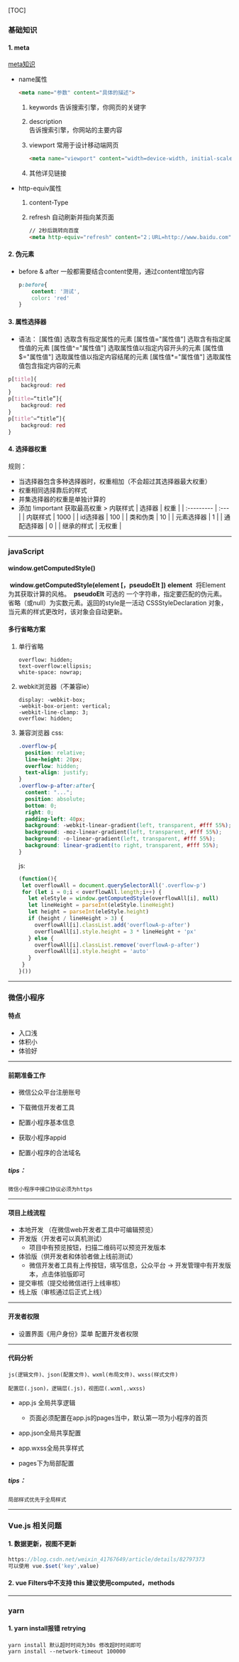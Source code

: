 [TOC]

### 基础知识

#### 1. meta

[meta知识](https://segmentfault.com/a/1190000004279791)

- name属性
  
	```html
  <meta name="参数" content="具体的描述">
  ```
  
  1. keywords
     告诉搜索引擎，你网页的关键字
  2. description  
     告诉搜索引擎，你网站的主要内容
  3. viewport
      常用于设计移动端网页
     
     ```html
     <meta name="viewport" content="width=device-width, initial-scale=1">
     ```
  4. 其他详见链接
- http-equiv属性
	1. content-Type
	
	2. refresh
		自动刷新并指向某页面
		```html
		// 2秒后跳转向百度
		<meta http-equiv="refresh" content="2；URL=http://www.baidu.com"> 
		```
#### 2. 伪元素
- before & after
	一般都需要结合content使用，通过content增加内容
	```css
	p:before{
		content: '测试',
		color: 'red'
	}
	```
#### 3. 属性选择器
- 语法：
	[属性值] 选取含有指定属性的元素
	[属性值="属性值"] 选取含有指定属性值的元素
	[属性值^="属性值"] 选取属性值以指定内容开头的元素
	[属性值$="属性值"] 选取属性值以指定内容结尾的元素
	[属性值*="属性值"] 选取属性值包含指定内容的元素
```css
p[title]{
	backgroud: red
}
p[title=“title”]{
	backgroud: red
}
p[title^=“title”]{
	backgroud: red
}
```
#### 4. 选择器权重
规则：
- 当选择器包含多种选择器时，权重相加（不会超过其选择器最大权重）
- 权重相同选择靠后的样式
- 并集选择器的权重是单独计算的
- 添加 !important 获取最高权重 > 内联样式 
| 选择器     | 权重 |
| :--------- | :--- |
| 内联样式   | 1000 |
| id选择器   | 100  |
| 类和伪类   | 10   |
| 元素选择器 | 1    |
| 通配选择器 | 0    |
| 继承的样式 | 无权重 |

---
### javaScript
#### window.getComputedStyle()

​	<b>window.getComputedStyle(element [，pseudoElt ])</b>
​	<b>element</b>
​		将Element为其获取计算的风格。
​	<b>pseudoElt</b>  可选的
​		一个字符串，指定要匹配的伪元素。省略（或null）为实数元素。返回的style是一活动 CSSStyleDeclaration	对象，当元素的样式更改时，该对象会自动更新。

#### 多行省略方案
1. 单行省略
	```
   overflow: hidden;
   text-overflow:ellipsis;
   white-space: nowrap;
   ````
2. webkit浏览器（不兼容ie）
    ```
    display: -webkit-box;
    -webkit-box-orient: vertical;
    -webkit-line-clamp: 3;
    overflow: hidden;
    ```
3. 兼容浏览器
   css:
    ```css
    .overflow-p{
      position: relative; 
      line-height: 20px;
      overflow: hidden;
      text-align: justify;
    }
    .overflow-p-after:after{
      content: "...";
      position: absolute;
      bottom: 0;
      right: 0;
      padding-left: 40px;
      background: -webkit-linear-gradient(left, transparent, #fff 55%);
      background: -moz-linear-gradient(left, transparent, #fff 55%);
      background: -o-linear-gradient(left, transparent, #fff 55%);
      background: linear-gradient(to right, transparent, #fff 55%);
    }
    ```
    js:
    ```js
   (function(){
     let overflowAll = document.querySelectorAll('.overflow-p')
     for (let i = 0;i < overflowAll.length;i++) {
       let eleStyle = window.getComputedStyle(overflowAll[i], null)
       let lineHeight = parseInt(eleStyle.lineHeight)
       let height = parseInt(eleStyle.height)
       if (height / lineHeight > 3) {
         overflowAll[i].classList.add('overflowA-p-after')
         overflowAll[i].style.height = 3 * lineHeight + 'px'
       } else {
         overflowAll[i].classList.remove('overflowA-p-after')
         overflowAll[i].style.height = 'auto'
       }
     }
   }())
    ```

---
### 微信小程序

#### 特点

- 入口浅
- 体积小
- 体验好

------

#### 前期准备工作

- 微信公众平台注册账号

- 下载微信开发者工具

- 配置小程序基本信息

- 获取小程序appid

- 配置小程序的合法域名

##### tips：

```
微信小程序中接口协议必须为https
```

------

#### 项目上线流程

- 本地开发 （在微信web开发者工具中可编辑预览）
- 开发版（开发者可以真机测试）
  - 项目中有预览按钮，扫描二维码可以预览开发版本
- 体验版（供开发者和体验者做上线前测试）
  - 微信开发者工具有上传按钮，填写信息，公众平台 -> 开发管理中有开发版本，点击体验版即可
- 提交审核（提交给微信进行上线审核） 
- 线上版（审核通过后正式上线）

------

#### 开发者权限

- 设置界面《用户身份》菜单 配置开发者权限
---

#### 代码分析
```
js(逻辑文件)、json(配置文件)、wxml(布局文件)、wxss(样式文件)

配置层(.json)，逻辑层(.js)，视图层(.wxml,.wxss)
```

- app.js 全局共享逻辑
  - 页面必须配置在app.js的pages当中，默认第一项为小程序的首页
- app.json全局共享配置
- app.wxss全局共享样式

- pages下为局部配置

##### tips：

```
局部样式优先于全局样式
```
------

### Vue.js 相关问题

#### 1. 数据更新，视图不更新
```javascript
https://blog.csdn.net/weixin_41767649/article/details/82797373
可以使用 vue.$set('key',value)
```

#### 2. vue Filters中不支持 this 建议使用computed，methods
---

### yarn

#### 1. yarn install报错 retrying
```shell
yarn install 默认超时时间为30s 修改超时时间即可
yarn install --network-timeout 100000
```
